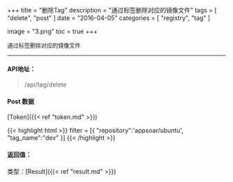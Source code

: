 +++
title = "删除Tag"
description = "通过标签删除对应的镜像文件"
tags = [
    "delete",
    "post"
]
date = "2016-04-05"
categories = [
    "registry",
    "tag"
]

image = "3.png"
toc = true
+++

<font size=2>通过标签删除对应的镜像文件</font>
***

#### API地址：

> /api/tag/delete 


#### Post 数据

[Token]({{< ref "token.md" >}})

{{< highlight html >}}
filter = [{
    "repository":'appsoar/ubuntu',
    "tag_name":"dev"
}]
{{< /highlight >}}

#### 返回值：

类型：[Result]({{< ref "result.md" >}})
